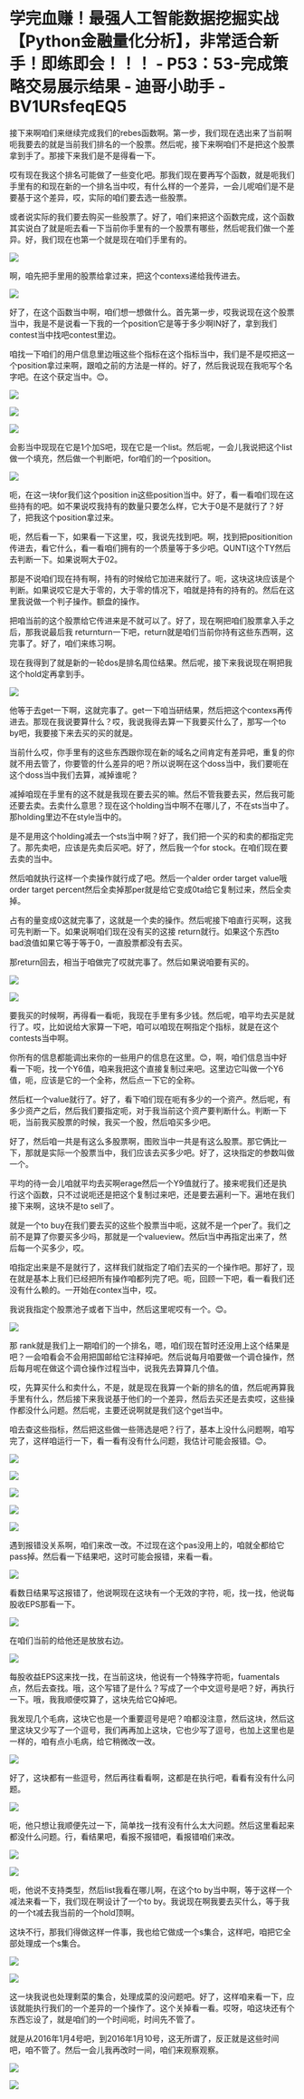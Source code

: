 # 学完血赚！最强人工智能数据挖掘实战【Python金融量化分析】，非常适合新手！即练即会！！！ - P53：53-完成策略交易展示结果 - 迪哥小助手 - BV1URsfeqEQ5

接下来啊咱们来继续完成我们的rebes函数啊。第一步，我们现在选出来了当前啊呃我要去的就是当前我们排名的一个股票。然后呢，接下来啊咱们不是把这个股票拿到手了。那接下来我们是不是得看一下。

哎有现在我这个排名可能做了一些变化吧。那我们现在要再写个函数，就是呃我们手里有的和现在新的一个排名当中哎，有什么样的一个差异，一会儿呢咱们是不是要基于这个差异，哎，实际的咱们要去选一些股票。

或者说实际的我们要去购买一些股票了。好了，咱们来把这个函数完成，这个函数其实说白了就是呃去看一下当前你手里有的一个股票有哪些，然后呢我们做一个差异。好，我们现在也第一个就是现在咱们手里有的。



![](img/2a3030ecc84fd8a8b2e2c5f044fa9000_1.png)

啊，咱先把手里用的股票给拿过来，把这个contexs递给我传进去。

![](img/2a3030ecc84fd8a8b2e2c5f044fa9000_3.png)

好了，在这个函数当中啊，咱们想一想做什么。首先第一步，哎我说现在这个股票当中，我是不是说看一下我的一个position它是等于多少啊IN好了，拿到我们contest当中找吧contest里边。

咱找一下咱们的用户信息里边哦这些个指标在这个指标当中，我们是不是哎把这一个position拿过来啊，跟咱之前的方法是一样的。好了，然后我说现在我呃写个名字吧。在这个获定当中。😊。



![](img/2a3030ecc84fd8a8b2e2c5f044fa9000_5.png)

![](img/2a3030ecc84fd8a8b2e2c5f044fa9000_6.png)

![](img/2a3030ecc84fd8a8b2e2c5f044fa9000_7.png)

会影当中现现在它是1个加S吧，现在它是一个list。然后呢，一会儿我说把这个list做一个填充，然后做一个判断吧，for咱们的一个position。



![](img/2a3030ecc84fd8a8b2e2c5f044fa9000_9.png)

呃，在这一块for我们这个position in这些position当中。好了，看一看咱们现在这些持有的吧。如不果说哎我持有的数量只要怎么样，它大于0是不是就行了？好了，把我这个position拿过来。

呃，然后看一下，如果看一下这里，哎，我说先找到吧。啊，找到把positionition传进去，看它什么，看一看咱们拥有的一个质量等于多少吧。QUNTI这个TY然后去判断一下。如果说啊大于02。

那是不说咱们现在持有啊，持有的时候给它加进来就行了。呃，这块这块应该是个判断。如果说哎它是大于零的，大于零的情况下，咱就是持有的持有的。然后在这里我说做一个判子操作。额盘的操作。

把咱当前的这个股票给它传进来是不就可以了。好了，现在啊把咱们股票拿入手之后，那我说最后我 returnturn一下吧，return就是咱们当前你持有这些东西啊，这完事了。好了，咱们来练习啊。

现在我得到了就是新的一轮dos是排名周位结果。然后呢，接下来我说现在啊把我这个hold定再拿到手。

![](img/2a3030ecc84fd8a8b2e2c5f044fa9000_11.png)

他等于去get一下啊，这就完事了。get一下咱当研结果，然后把这个contexs再传进去。那现在我说要算什么？哎，我说我得去算一下我要买什么了，那写一个to by吧，我要接下来去买的买的就是。

当前什么哎，你手里有的这些东西跟你现在新的域名之间肯定有差异吧，重复的你就不用去管了，你要管的什么差异的吧？所以说啊在这个doss当中，我们要呃在这个doss当中我们去算，减掉谁呢？

减掉咱现在手里有的这不就是我现在要去买的嘛。然后不管我要去买，然后我可能还要去卖。去卖什么意思？现在这个holding当中啊不在哪儿了，不在sts当中了。那holding里边不在style当中的。

是不是用这个holding减去一个sts当中啊？好了，我们把一个买的和卖的都指定完了。那先卖吧，应该是先卖后买吧。好了，然后我一个for stock。在咱们现在要去卖的当中。

然后咱就执行这样一个卖操作就行成了吧。然后一个alder order target value哦order target percent然后全卖掉那per就是给它变成0ta给它复制过来，然后全卖掉。

占有的量变成0这就完事了，这就是一个卖的操作。然后呢接下咱直行买啊，这我可先判断一下。如果说啊咱们现在没有买的这接 return就行。如果这个东西to bad浪值如果它等于等于0，一直股票都没有去买。

那return回去，相当于咱做完了哎就完事了。然后如果说咱要有买的。

![](img/2a3030ecc84fd8a8b2e2c5f044fa9000_13.png)

![](img/2a3030ecc84fd8a8b2e2c5f044fa9000_14.png)

要我买的时候啊，再得看一看呃，我现在手里有多少钱。然后呢，咱平均去买是就行了。哎，比如说给大家算一下吧，咱可以咱现在啊指定个指标，就是在这个contests当中啊。

你所有的信息都能调出来你的一些用户的信息在这里。😊，啊，咱们信息当中好看一下呃，找一个Y6值，咱来我把这个直接复制过来吧。这里边它叫做一个Y6值，呃，应该是它的一个全称，然后点一下它的全称。

然后杠一个value就行了。好了，看下咱们现在呃有多少的一个资产。然后呢，有多少资产之后，然后我们要指定呃，对于我当前这个资产要判断什么。判断一下呃，当前我买股票的时候，我买一个股，然后咱买多少吧。

好了，然后咱一共是有这么多股票啊，图败当中一共是有这么股票。那它俩比一下，那就是实际一个股票当中，我们应该去买多少吧。好了，这块指定的参数叫做一个。

平均的待一会儿咱就平均去买啊erage然后一个Y9值就行了。接来呢我们还是执行这个函数，只不过说呃还是把这个复制过来吧，还是要去遍利一下。遍地在我们接下来啊，这块不是to sell了。

就是一个to buy在我们要去买的这些个股票当中呃，这就不是一个per了。我们之前不是算了你要买多少吗，那就是一个valueview。然后t当中再指定出来了，然后每一个买多少，哎。

咱指定出来是不是就行了，这样我们就指定了咱们去买的一个操作吧。那好了，现在就是基本上我们已经把所有操作咱都列完了吧。呃，回顾一下吧，看一看我们还没有什么赖的。一开始在contex当中，哎。

我说我指定个股票池子或者下当中，然后这里呢哎有一个。😊。

![](img/2a3030ecc84fd8a8b2e2c5f044fa9000_16.png)

那 rank就是我们上一期咱们的一个排名，嗯，咱们现在暂时还没用上这个结果是吧？一会咱看会不会用把国邮给它注释掉吧。然后说每月咱要做一个调仓操作，然后每月呢在做这个调仓操作过程当中，说我先去算算几个值。

哎，先算买什么和卖什么，不是，就是现在我算一个新的排名的值，然后呢再算我手里有什么，然后接下来我说基于他们的一个差异，然后去买还是去卖哎，这些操作都没什么问题。然后呢，主要还说啊就是我们这个get当中。

咱去查这些指标，然后把这些做一些筛选是吧？行了，基本上没什么问题啊，咱写完了，这样咱运行一下，看一看有没有什么问题，我估计可能会报错。😊。



![](img/2a3030ecc84fd8a8b2e2c5f044fa9000_18.png)

![](img/2a3030ecc84fd8a8b2e2c5f044fa9000_19.png)

![](img/2a3030ecc84fd8a8b2e2c5f044fa9000_20.png)

![](img/2a3030ecc84fd8a8b2e2c5f044fa9000_21.png)

![](img/2a3030ecc84fd8a8b2e2c5f044fa9000_22.png)

遇到报错没关系啊，咱们来改一改。不过现在这个pas没用上的，咱就全都给它pass掉。然后看一下结果吧，这时可能会报错，来看一看。



![](img/2a3030ecc84fd8a8b2e2c5f044fa9000_24.png)

看数日结果写这报错了，他说啊现在这块有一个无效的字符，呃，找一找，他说每股收EPS那看一下。

![](img/2a3030ecc84fd8a8b2e2c5f044fa9000_26.png)

在咱们当前的给他还是放放右边。

![](img/2a3030ecc84fd8a8b2e2c5f044fa9000_28.png)

每股收益EPS这来找一找，在当前这块，他说有一个特殊字符呃，fuamentals点，然后去查找。哦，这个写错了是什么？写成了一个中文逗号是吧？好，再执行一下。哦，我我顺便哎算了，这块先给它Q掉吧。

我发现几个毛病，这块它也是一个重要逗号是吧？咱都没注意，然后这块，然后这里这块又少写了一个逗号，我们再再加上这块，它也少写了逗号，也加上这里也是一样的，咱有点小毛病，给它稍微改一改。



![](img/2a3030ecc84fd8a8b2e2c5f044fa9000_30.png)

好了，这块都有一些逗号，然后再往看看啊，这都是在执行吧，看看有没有什么问题。

![](img/2a3030ecc84fd8a8b2e2c5f044fa9000_32.png)

呃，他只想让我顺便先过一下，简单找一找有没有什么太大问题。然后这里看起来都没什么问题。行，看结果吧，看报不报错吧，看报错咱们来改。



![](img/2a3030ecc84fd8a8b2e2c5f044fa9000_34.png)

![](img/2a3030ecc84fd8a8b2e2c5f044fa9000_35.png)

呃，他说不支持类型，然后list我看在哪儿啊，在这个to by当中啊，等于这样一个减法来看一下，我们现在啊设计了一个to by。我说现在啊我要去买什么，等于我的一个t减去我当前的一个hold顶啊。

这块不行，那我们得做这样一件事，我也给它做成一个s集合，这样吧，咱把它全部处理成一个s集合。

![](img/2a3030ecc84fd8a8b2e2c5f044fa9000_37.png)

![](img/2a3030ecc84fd8a8b2e2c5f044fa9000_38.png)

这一块我说也处理剩菜的集合，处理成菜的没问题吧。好了，这样咱来看一下，应该就能执行我们的一个差异的一个操作了。这个关掉看一看。哎呀，咱这块还有个东西忘设了，就是咱们的一个时间呃，时间先不管了。

就是从2016年1月4号吧，到2016年1月10号，这无所谓了，反正就是这些时间吧，咱不管了。然后一会儿我再改时一间，咱们来观察观察。



![](img/2a3030ecc84fd8a8b2e2c5f044fa9000_40.png)

![](img/2a3030ecc84fd8a8b2e2c5f044fa9000_41.png)